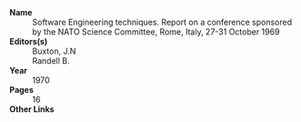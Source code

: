 
<dl>
	<dt><strong>Name</strong></dt>
	<dd>Software Engineering techniques.  Report on a conference sponsored by the NATO Science Committee, Rome, Italy, 27-31 October 1969</dd>
	<dt><strong>Editors(s)</strong></dt>
	<dd>Buxton, J.N</dd>
	<dd>Randell B.</dd>
	<dt><strong>Year</strong></dt>
	<dd>1970</dd>
	<dt><strong>Pages</strong></dt>
	<dd>16</dd>
	<dt><strong>Other Links</strong></dt>
	<dd><a href="http://homepages.cs.ncl.ac.uk/brian.randell/NATO/nato1969.PDF"></a></dd>
</dl>
